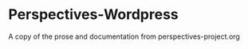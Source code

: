 Perspectives-Wordpress
======================

A copy of the prose and documentation from perspectives-project.org
